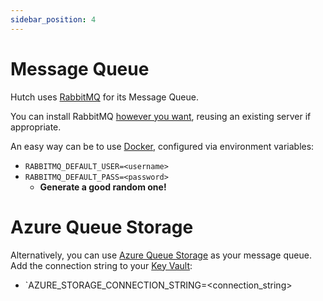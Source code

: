 ```yaml
---
sidebar_position: 4
---
```


# Message Queue

Hutch uses [RabbitMQ] for its Message Queue.

You can install RabbitMQ [however you want][install-rabbitmq], reusing an existing server if appropriate.

An easy way can be to use [Docker][rabbitmq-docker], configured via environment variables:

- `RABBITMQ_DEFAULT_USER=<username>`
- `RABBITMQ_DEFAULT_PASS=<password>`
  - **Generate a good random one!**

# Azure Queue Storage

Alternatively, you can use [Azure Queue Storage][azure-queue-storage] as your message queue. Add the connection string to your [Key Vault][keyvault]:
- `AZURE_STORAGE_CONNECTION_STRING=<connection_string>

[RabbitMQ]: https://www.rabbitmq.com/
[install-rabbitmq]: https://www.rabbitmq.com/download.html
[rabbitmq-docker]: https://hub.docker.com/_/rabbitmq
[azure-queue-storage]: https://learn.microsoft.com/en-au/azure/storage/queues/storage-dotnet-how-to-use-queues?tabs=dotnet
[keyvault]: https://learn.microsoft.com/en-gb/azure/key-vault/general/overview
